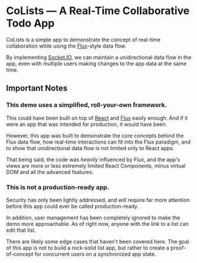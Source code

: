 # CoLists — A Real-Time Collaborative Todo App

CoLists is a simple app to demonstrate the concept of real-time collaboration while using the [Flux](https://facebook.github.io/flux/)-style data flow.

By implementing [Socket.IO](https://socket.io), we can maintain a unidirectional data flow in the app, even with multiple users making changes to the app data at the same time.

## Important Notes

### This demo uses a simplified, roll-your-own framework.

This could have been built on top of [React](https://facebook.github.io/react/) and [Flux](https://facebook.github.io/flux/) easily enough. And if it were an app that was intended for production, it would have been.

However, this app was built to demonstrate the core concepts behind the Flux data flow, how real-time interactions can fit into the Flux paradigm, and to show that unidirectional data flow is not limited only to React apps.

That being said, the code was _heavily_ influenced by Flux, and the app's views are more or less extremely limited React Components, minus virtual DOM and all the advanced features.

### This is not a production-ready app.

Security has only been lightly addressed, and will require far more attention before this app could ever be called production-ready.

In addition, user management has been completely ignored to make the demo more approachable. As of right now, anyone with the link to a list can edit that list.

There are likely some edge cases that haven't been covered here. The goal of this app is not to build a rock-solid list app, but rather to create a proof-of-concept for concurrent users on a synchronized app state.
